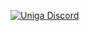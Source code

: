 [![Uniga Discord](https://discord.com/api/guilds/713445444146954290/embed.png?style=banner3)](https://discord.gg/BpuFRRB)
